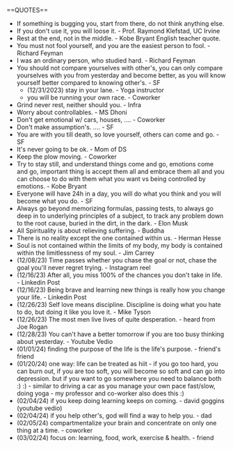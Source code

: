 ==QUOTES==
- If something is bugging you, start from there, do not think anything else.
- If you don't use it, you will loose it. - Prof. Raymond Klefstad, UC Irvine
- Rest at the end, not in the middle. - Kobe Bryant English teacher quote.
- You must not fool yourself, and you are the easiest person to fool. - Richard Feyman
- I was an ordinary person, who studied hard. - Richard Feyman
- You should not compare yourselves with other's, you can only compare yourselves with you from yesterday 
  and become better, as you will know yourself better compared to knowing other's. - SF
  * (12/31/2023) stay in your lane. - Yoga instructor
  * you will be running your own race. - Coworker
- Grind never rest, neither should you. - Infra 
- Worry about controllables. - MS Dhoni
- Don't get emotional w/ cars, houses, .... - Coworker
- Don't make assumption's. .... - SF 
- You are with you till death, so love yourself, others can come and go. - SF 
- It's never going to be ok. - Mom of DS
- Keep the plow moving. - Coworker
- Try to stay still, and understand things come and go, emotions come and go, important thing is accept them all and embrace them all
  and you can choose to do with them what you want vs being controlled by emotions.  - Kobe Bryant
- Everyone will have 24h in a day, you will do what you think and you will become what you do. - SF
- Always go beyond memorizing formulas, passing tests, to always go deep in to underlying principles of a subject, to track any problem down to the root cause, buried in the dirt, in the dark. - Elon Musk
- All Spirituality is about relieving suffering. - Buddha
- There is no reality except the one contained within us. - Herman Hesse
- Soul is not contained within the limits of my body, my body is contained within the limitlessness of my soul. - Jim Carrey
- (12/08/23) Time passes whether you chase the goal or not, chase the goal you'll never regret trying. - Instagram reel
- (12/16/23) After all, you miss 100% of the chances you don't take in life. - Linkedin Post
- (12/16/23) Being brave and learning new things is really how you change your life. - Linkedin Post
- (12/26/23) Self love means discipline. Discipline is doing what you hate to do, but doing it like you love it. - Mike Tyson
- (12/26/23) The most men live lives of quite desperation. - heard from Joe Rogan
- (12/28/23) You can't have a better tomorrow if you are too busy thinking about yesterday. - Youtube Vedio
- (01/01/24) finding the purpose of the life is the life's purpose. - friend's friend
- (01/20/24) one way: life can be treated as hiit - if you go too hard, you can burn out, if you are too soft, you will become so soft and can go into depression.
             but if you want to go somewhere you need to balance both :) :)
            - similar to driving a car as you manage your own pace fast/slow, doing yoga
            - my professor and co-worker also does this :)
- (02/04/24) if you keep doing learning keeps on coming. - david goggins (youtube vedio)
- (02/04/24) if you help other's, god will find a way to help you. - dad
- (02/05/24) compartmentalize your brain and concentrate on only one thing at a time. - coworker
- (03/02/24) focus on: learning, food, work, exercise & health. - friend
